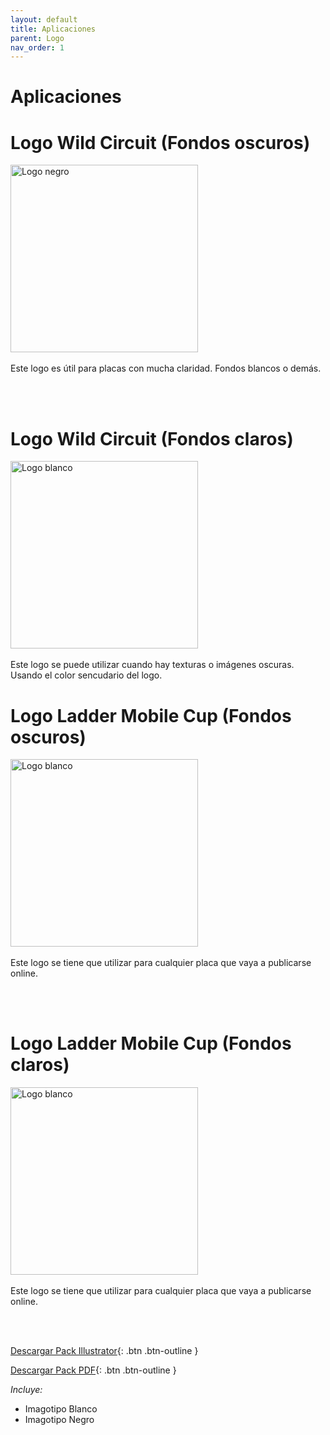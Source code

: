 ```yaml
---
layout: default
title: Aplicaciones
parent: Logo
nav_order: 1
---
```


# Aplicaciones

# Logo Wild Circuit (Fondos oscuros)

<img src="../../../assets/images/logo-black.jpg" width="300" alt="Logo negro"/>
<br /><br />
Este logo es útil para placas con mucha claridad. Fondos blancos o demás.

<br /><br />

#  Logo Wild Circuit (Fondos claros)
<img src="../../../assets/images/logo-white.jpg" width="300" alt="Logo blanco"/>
<br /><br />
Este logo se puede utilizar cuando hay texturas o imágenes oscuras. Usando el color sencudario del logo.

# Logo Ladder Mobile Cup (Fondos oscuros)
<img src="../../../assets/images/logo-white.jpg" width="300" alt="Logo blanco"/>
<br /><br />
Este logo se tiene que utilizar para cualquier placa que vaya a publicarse online.

<br /><br />

# Logo Ladder Mobile Cup (Fondos claros)
<img src="../../../assets/images/logo-white.jpg" width="300" alt="Logo blanco"/>
<br /><br />
Este logo se tiene que utilizar para cualquier placa que vaya a publicarse online.

<br /><br />


[Descargar Pack Illustrator](https://drive.google.com/uc?export=download&id=12TTnYwLEfeDxOvKQKdV9HS-5SXaluvv7){: .btn .btn-outline }

[Descargar Pack PDF](https://drive.google.com/uc?export=download&id=1bgt6ICJh1qYO8u7UAOazpMidBK6-KcRo){: .btn .btn-outline }


*Incluye:*
<ul>
<li>Imagotipo Blanco</li>
<li>Imagotipo Negro</li>
</ul>
<br>
<br>
